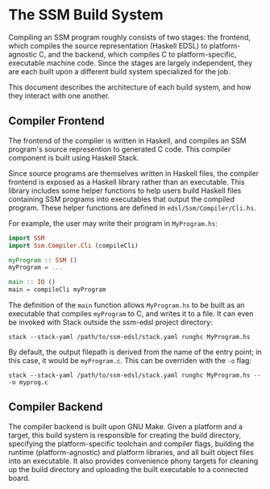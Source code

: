# The SSM Build System

Compiling an SSM program roughly consists of two stages: the frontend, which
compiles the source representation (Haskell EDSL) to platform-agnostic C, and
the backend, which compiles C to platform-specific, executable machine code.
Since the stages are largely independent, they are each built upon a different
build system specialized for the job.

This document describes the architecture of each build system, and how they
interact with one another.

## Compiler Frontend

The frontend of the compiler is written in Haskell, and compiles an SSM
program's source represention to generated C code. This compiler component is
built using Haskell Stack.

Since source programs are themselves written in Haskell files, the compiler
frontend is exposed as a Haskell library rather than an executable. This library
includes some helper functions to help users build Haskell files containing SSM
programs into executables that output the compiled program. These helper
functions are defined in `edsl/Ssm/Compiler/Cli.hs`.

For example, the user may write their program in `MyProgram.hs`:

```haskell
import SSM
import Ssm.Compiler.Cli (compileCli)

myProgram :: SSM ()
myProgram = ...

main :: IO ()
main = compileCli myProgram
```

The definition of the `main` function allows `MyProgram.hs` to be built as an
executable that compiles `myProgram` to C, and writes it to a file. It can even
be invoked with Stack outside the ssm-edsl project directory:

```
stack --stack-yaml /path/to/ssm-edsl/stack.yaml runghc MyProgram.hs
```

By default, the output filepath is derived from the name of the entry point; in
this case, it would be `myProgram.c`. This can be overriden with the `-o` flag:

```
stack --stack-yaml /path/to/ssm-edsl/stack.yaml runghc MyProgram.hs -- -o myprog.c
```

## Compiler Backend

The compiler backend is built upon GNU Make. Given a platform and a target, this
build system is responsible for creating the build directory, specifying
the platform-specific toolchain and compiler flags, building the runtime
(platform-agnostic) and platform libraries, and all built object files into an
executable. It also provides convenience phony targets for cleaning up the build
directory and uploading the built executable to a connected board.
